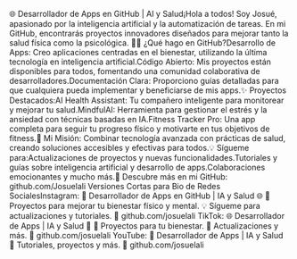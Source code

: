 🌐 Desarrollador de Apps en GitHub | AI y Salud¡Hola a todos! Soy Josué, apasionado por la inteligencia artificial y la automatización de tareas. En mi GitHub, encontrarás proyectos innovadores diseñados para mejorar tanto la salud física como la psicológica. 🚀🔧 ¿Qué hago en GitHub?Desarrollo de Apps: Creo aplicaciones centradas en el bienestar, utilizando la última tecnología en inteligencia artificial.Código Abierto: Mis proyectos están disponibles para todos, fomentando una comunidad colaborativa de desarrolladores.Documentación Clara: Proporciono guías detalladas para que cualquiera pueda implementar y beneficiarse de mis apps.✨ Proyectos Destacados:AI Health Assistant: Tu compañero inteligente para monitorear y mejorar tu salud.MindfulAI: Herramienta para gestionar el estrés y la ansiedad con técnicas basadas en IA.Fitness Tracker Pro: Una app completa para seguir tu progreso físico y motivarte en tus objetivos de fitness.🎯 Mi Misión: Combinar tecnología avanzada con prácticas de salud, creando soluciones accesibles y efectivas para todos.💡 Sígueme para:Actualizaciones de proyectos y nuevas funcionalidades.Tutoriales y guías sobre inteligencia artificial y desarrollo de apps.Colaboraciones emocionantes y mucho más.🔗 Descubre más en mi GitHub: github.com/Josuelali Versiones Cortas para Bio de Redes SocialesInstagram: 🔧 Desarrollador de Apps en GitHub | IA y Salud 🌐 🚀 Proyectos para mejorar tu bienestar físico y mental. 💡 Sígueme para actualizaciones y tutoriales. 🔗 github.com/josuelali TikTok: 🌐 Desarrollador de Apps | IA y Salud 🚀 🧠 Proyectos para tu bienestar. 📲 Actualizaciones y más. 🔗 github.com/josuelali YouTube: 🌟 Desarrollador de Apps | IA y Salud 🎥 Tutoriales, proyectos y más. 🔗 github.com/josuelali
